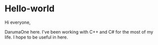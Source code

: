 Hello-world
===========

Hi everyone,

DarumaOne here. I've been working with C++ and C# for the most of my life.
I hope to be useful in here.
